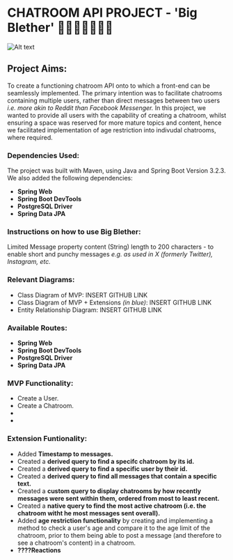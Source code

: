 # CHATROOM API PROJECT - 'Big Blether' 👩🏽‍💻💬👨🏾‍💻

![Alt text](https://lovely32.com/cdn/shop/products/image_9ff117ab-9e03-4b00-b486-59cb602b6001_1200x1200.jpg?v=1669466173 "Big Blether Logo")

## Project Aims:
To create a functioning chatroom API onto to which a front-end can be seamlessly implemented. The primary intention was to facilitate chatrooms containing multiple users, rather than direct messages between two users *i.e. more akin to Reddit than Facebook Messenger.* In this project, we wanted to provide all users with the capability of creating a chatroom, whilst ensuring a space was reserved for more mature topics and content, hence we facilitated implementation of age restriction into indivudal chatrooms, where required. 

### Dependencies Used:
The project was built with Maven, using Java and Spring Boot Version 3.2.3. 
We also added the following dependencies:
- **Spring Web**
- **Spring Boot DevTools**
- **PostgreSQL Driver**
- **Spring Data JPA**


### Instructions on how to use Big Blether:

Limited Message property content (String) length to 200 characters - to enable short and punchy messages *e.g. as used in X (formerly Twitter), Instagram, etc.* 

### Relevant Diagrams:
- Class Diagram of MVP: INSERT GITHUB LINK
- Class Diagram of MVP + Extensions *(in blue)*: INSERT GITHUB LINK
- Entity Relationship Diagram: INSERT GITHUB LINK

### Available Routes:
- **Spring Web**
- **Spring Boot DevTools**
- **PostgreSQL Driver**
- **Spring Data JPA**

### MVP Functionality:
- Create a User. 
- Create a Chatroom. 
- 
- 



### Extension Funtionality:
- Added **Timestamp to messages.**
- Created a **derived query to find a specifc chatroom by its id.**
- Created a **derived query to find a specific user by their id.**
- Created a **derived query to find all messages that contain a specific text.**
- Created a **custom query to display chatrooms by how recently messages were sent within them, ordered from most to least recent.**
- Created a **native query to find the most active chatroom (i.e. the chatroom witht he most messages sent overall).**
- Added **age restriction functionality** by creating and implementing a method to check a user's age and compare it to the age limit of the chatroom, prior to them being able to post a message (and therefore to see a chatroom's content) in a chatroom.
- **????Reactions**
